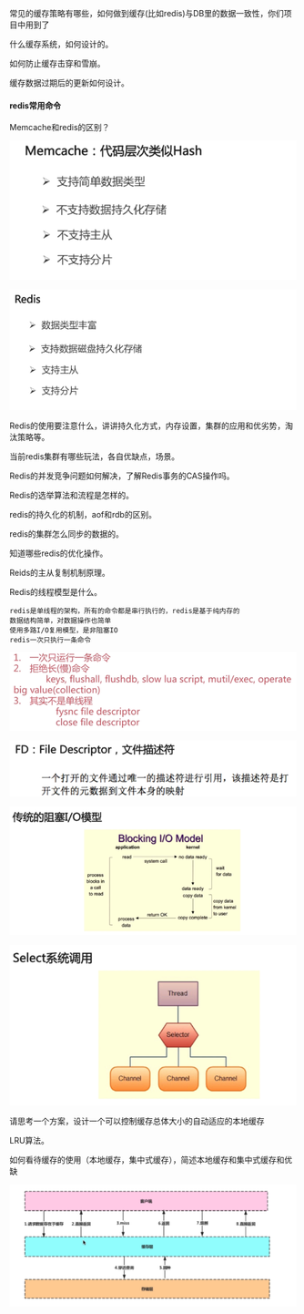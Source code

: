 常见的缓存策略有哪些，如何做到缓存(比如redis)与DB里的数据一致性，你们项目中用到了

什么缓存系统，如何设计的。

如何防止缓存击穿和雪崩。

缓存数据过期后的更新如何设计。





#### redis常用命令





Memcache和redis的区别？

![1572371272619](assets/1572371272619.png)



![1572371282140](assets/1572371282140.png)





Redis的使用要注意什么，讲讲持久化方式，内存设置，集群的应用和优劣势，淘汰策略等。

当前redis集群有哪些玩法，各自优缺点，场景。

Redis的并发竞争问题如何解决，了解Redis事务的CAS操作吗。

Redis的选举算法和流程是怎样的。

redis的持久化的机制，aof和rdb的区别。

redis的集群怎么同步的数据的。

知道哪些redis的优化操作。

Reids的主从复制机制原理。

Redis的线程模型是什么。

```
redis是单线程的架构，所有的命令都是串行执行的，redis是基于纯内存的
数据结构简单，对数据操作也简单
使用多路I/O复用模型，是非阻塞IO
redis一次只执行一条命令
```

![1572371157550](assets/1572371157550.png)

![1572371428251](assets/1572371428251.png)



![1572371444952](assets/1572371444952.png)

![1572371456928](assets/1572371456928.png)









请思考一个方案，设计一个可以控制缓存总体大小的自动适应的本地缓存

LRU算法。

如何看待缓存的使用（本地缓存，集中式缓存），简述本地缓存和集中式缓存和优缺

![1572371234617](assets/1572371234617.png)